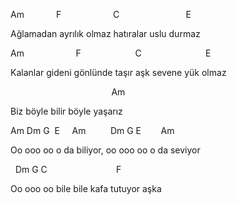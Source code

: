Am&nbsp;&nbsp;&nbsp;&nbsp;&nbsp;&nbsp;&nbsp;&nbsp;&nbsp;&nbsp;&nbsp;&nbsp;&nbsp;F&nbsp;&nbsp;&nbsp;&nbsp;&nbsp;&nbsp;&nbsp;&nbsp;&nbsp;&nbsp;&nbsp;&nbsp;&nbsp;&nbsp;&nbsp;&nbsp;&nbsp;&nbsp;&nbsp;&nbsp;&nbsp;C&nbsp;&nbsp;&nbsp;&nbsp;&nbsp;&nbsp;&nbsp;&nbsp;&nbsp;&nbsp;&nbsp;&nbsp;&nbsp;&nbsp;&nbsp;&nbsp;&nbsp;&nbsp;&nbsp;&nbsp;&nbsp;&nbsp;&nbsp;&nbsp;&nbsp;&nbsp;&nbsp;E

Ağlamadan ayrılık olmaz hatıralar uslu durmaz

Am&nbsp;&nbsp;&nbsp;&nbsp;&nbsp;&nbsp;&nbsp;&nbsp;&nbsp;&nbsp;&nbsp;&nbsp;&nbsp;&nbsp;&nbsp;&nbsp;&nbsp;&nbsp;&nbsp;&nbsp;&nbsp;F&nbsp;&nbsp;&nbsp;&nbsp;&nbsp;&nbsp;&nbsp;&nbsp;&nbsp;&nbsp;&nbsp;&nbsp;&nbsp;&nbsp;&nbsp;&nbsp;&nbsp;&nbsp;&nbsp;&nbsp;&nbsp;&nbsp;C&nbsp;&nbsp;&nbsp;&nbsp;&nbsp;&nbsp;&nbsp;&nbsp;&nbsp;&nbsp;&nbsp;&nbsp;&nbsp;&nbsp;&nbsp;&nbsp;&nbsp;&nbsp;&nbsp;&nbsp;&nbsp;&nbsp;&nbsp;&nbsp;&nbsp;&nbsp;E

Kalanlar gideni gönlünde taşır aşk sevene yük olmaz

&nbsp;&nbsp;&nbsp;&nbsp;&nbsp;&nbsp;&nbsp;&nbsp;&nbsp;&nbsp;&nbsp;&nbsp;&nbsp;&nbsp;&nbsp;&nbsp;&nbsp;&nbsp;&nbsp;&nbsp;&nbsp;&nbsp;&nbsp;&nbsp;&nbsp;&nbsp;&nbsp;&nbsp;&nbsp;&nbsp;&nbsp;&nbsp;&nbsp;&nbsp;&nbsp;&nbsp;&nbsp;&nbsp;&nbsp;&nbsp;&nbsp;Am

Biz böyle bilir böyle yaşarız

Am Dm G&nbsp;&nbsp;E&nbsp;&nbsp;&nbsp;&nbsp;&nbsp;Am &nbsp;&nbsp;&nbsp;&nbsp;&nbsp;&nbsp;&nbsp;&nbsp;&nbsp;Dm G E &nbsp;&nbsp;&nbsp;&nbsp;&nbsp;&nbsp;&nbsp;Am

Oo ooo oo o da biliyor, oo ooo oo o da seviyor

&nbsp;&nbsp;Dm G C&nbsp;&nbsp;&nbsp;&nbsp;&nbsp;&nbsp;&nbsp;&nbsp;&nbsp;&nbsp;&nbsp;&nbsp;&nbsp;&nbsp;&nbsp;&nbsp;&nbsp;&nbsp;&nbsp;&nbsp;&nbsp;&nbsp;&nbsp;&nbsp;&nbsp;&nbsp;&nbsp;&nbsp;F

Oo ooo oo bile bile kafa tutuyor aşka
